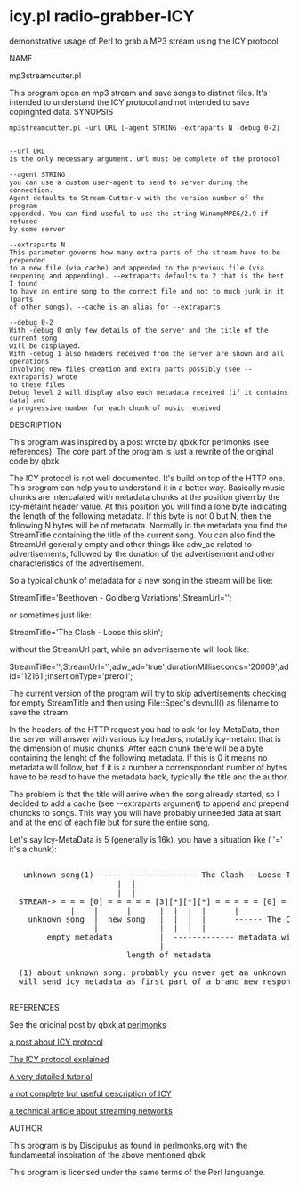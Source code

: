 # icy.pl radio-grabber-ICY
demonstrative usage of Perl to grab a MP3 stream using the ICY protocol

NAME

mp3streamcutter.pl

This program open an mp3 stream and save songs to distinct files. It's intended to understand the ICY protocol and not intended to save copirighted data.
SYNOPSIS

    mp3streamcutter.pl -url URL [-agent STRING -extraparts N -debug 0-2]
    

    --url URL
    is the only necessary argument. Url must be complete of the protocol
    
    --agent STRING
    you can use a custom user-agent to send to server during the connection.
    Agent defaults to Stream-Cutter-v with the version number of the program
    appended. You can find useful to use the string WinampMPEG/2.9 if refused
    by some server
    
    --extraparts N
    This parameter governs how many extra parts of the stream have to be prepended
    to a new file (via cache) and appended to the previous file (via 
    reopening and appending). --extraparts defaults to 2 that is the best I found
    to have an entire song to the correct file and not to much junk in it (parts
    of other songs). --cache is an alias for --extraparts
    
    --debug 0-2
    With -debug 0 only few details of the server and the title of the current song
    will be displayed.
    With -debug 1 also headers received from the server are shown and all operations
    involving new files creation and extra parts possibly (see --extraparts) wrote
    to these files
    Debug level 2 will display also each metadata received (if it contains data) and
    a progressive number for each chunk of music received

DESCRIPTION

This program was inspired by a post wrote by qbxk for perlmonks (see references). The core part of the program is just a rewrite of the original code by qbxk

The ICY protocol is not well documented. It's build on top of the HTTP one. This program can help you to understand it in a better way. Basically music chunks are intercalated with metadata chunks at the position given by the icy-metaint header value. At this position you will find a lone byte indicating the length of the following metadata. If this byte is not 0 but N, then the following N bytes will be of metadata. Normally in the metadata you find the StreamTitle containing the title of the current song. You can also find the StreamUrl generally empty and other things like adw_ad related to advertisements, followed by the duration of the advertisement and other characteristics of the advertisement.

So a typical chunk of metadata for a new song in the stream will be like:

StreamTitle='Beethoven - Goldberg Variations';StreamUrl='';

or sometimes just like:

StreamTitle='The Clash - Loose this skin';

without the StreamUrl part, while an advertisemente will look like:

StreamTitle='';StreamUrl='';adw_ad='true';durationMilliseconds='20009';adId='12161';insertionType='preroll';

The current version of the program will try to skip advertisements checking for empty StreamTitle and then using File::Spec's devnull() as filename to save the stream.

In the headers of the HTTP request you had to ask for Icy-MetaData, then the server will answer with various icy headers, notably icy-metaint that is the dimension of music chunks. After each chunk there will be a byte containing the lenght of the following metadata. If this is 0 it means no metadata will follow, but if it is a number a correnspondant number of bytes have to be read to have the metadata back, typically the title and the author.

The problem is that the title will arrive when the song already started, so I decided to add a cache (see --extraparts argument) to append and prepend chuncks to songs. This way you will have probably unneeded data at start and at the end of each file but for sure the entire song.

Let's say Icy-MetaData is 5 (generally is 16k), you have a situation like ( '=' it's a chunk):


<pre>

  -unknown song(1)------  -------------- The Clash - Loose This Skin ------- ...
                       |  |
                       |  |
  STREAM-> = = = [0] = = = = = [3][*][*][*] = = = = = [0] = = = = = [0] = = = ...
             |    |      |      |  |  |  |      |             |           |
    unknown song  |  new song   |  |  |  |      ------ The Clash - Loose This Skin 
                  |             |  |  |  |
        empty metadata          |  ------------- metadata with new title
                                |
                         length of metadata

  (1) about unknown song: probably you never get an unknown song: I suspect that ICY protocol
  will send icy metadata as first part of a brand new response.

</pre>


REFERENCES

See the original post by qbxk at [perlmonks](perlmonks|https://www.perlmonks.org/index.pl?node_id=534645) 

[a post about ICY protocol](https://stackoverflow.com/questions/4911062/pulling-track-info-from-an-audio-stream-using-php/4914538#4914538)

[The ICY protocol explained](http://www.smackfu.com/stuff/programming/shoutcast.html)

[A very datailed tutorial](https://thecodeartist.blogspot.com/2013/02/shoutcast-internet-radio-protocol.html)

[a not complete but useful description of ICY](https://www.radiotoolbox.com/community/forums/viewtopic.php?t=74)

[a technical article about streaming networks](https://people.kth.se/~johanmon/dse/casty.pdf)


AUTHOR

This program is by Discipulus as found in perlmonks.org with the fundamental inspiration of the above mentioned qbxk

This program is licensed under the same terms of the Perl languange.

